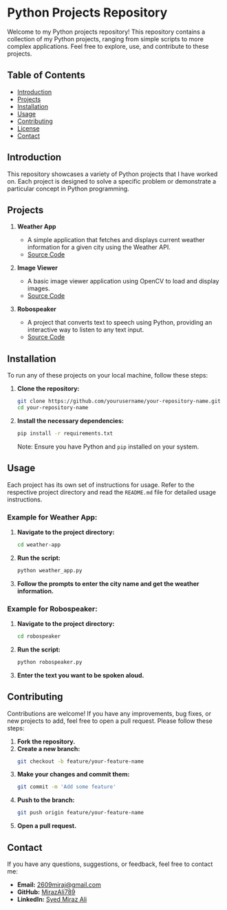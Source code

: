 # Python Projects Repository

Welcome to my Python projects repository! This repository contains a collection of my Python projects, ranging from simple scripts to more complex applications. Feel free to explore, use, and contribute to these projects.

## Table of Contents

- [Introduction](#introduction)
- [Projects](#projects)
- [Installation](#installation)
- [Usage](#usage)
- [Contributing](#contributing)
- [License](#license)
- [Contact](#contact)

## Introduction

This repository showcases a variety of Python projects that I have worked on. Each project is designed to solve a specific problem or demonstrate a particular concept in Python programming.

## Projects

1. **Weather App**
    - A simple application that fetches and displays current weather information for a given city using the Weather API.
    - [Source Code](weather.py)

2. **Image Viewer**
    - A basic image viewer application using OpenCV to load and display images.
    - [Source Code](img_viewer.py)

3. **Robospeaker**
    - A project that converts text to speech using Python, providing an interactive way to listen to any text input.
    - [Source Code](robo.py)


## Installation

To run any of these projects on your local machine, follow these steps:

1. **Clone the repository:**
    ```bash
    git clone https://github.com/yourusername/your-repository-name.git
    cd your-repository-name
    ```

2. **Install the necessary dependencies:**
    ```bash
    pip install -r requirements.txt
    ```

    Note: Ensure you have Python and `pip` installed on your system.

## Usage

Each project has its own set of instructions for usage. Refer to the respective project directory and read the `README.md` file for detailed usage instructions.

### Example for Weather App:

1. **Navigate to the project directory:**
    ```bash
    cd weather-app
    ```

2. **Run the script:**
    ```bash
    python weather_app.py
    ```

3. **Follow the prompts to enter the city name and get the weather information.**

### Example for Robospeaker:

1. **Navigate to the project directory:**
    ```bash
    cd robospeaker
    ```

2. **Run the script:**
    ```bash
    python robospeaker.py
    ```

3. **Enter the text you want to be spoken aloud.**

## Contributing

Contributions are welcome! If you have any improvements, bug fixes, or new projects to add, feel free to open a pull request. Please follow these steps:

1. **Fork the repository.**
2. **Create a new branch:**
    ```bash
    git checkout -b feature/your-feature-name
    ```
3. **Make your changes and commit them:**
    ```bash
    git commit -m 'Add some feature'
    ```
4. **Push to the branch:**
    ```bash
    git push origin feature/your-feature-name
    ```
5. **Open a pull request.**


## Contact

If you have any questions, suggestions, or feedback, feel free to contact me:

- **Email:** 2609miraj@gmail.com
- **GitHub:** [MirazAli789](https://github.com/MirazAli789)
- **LinkedIn:** [Syed Miraz Ali](https://www.linkedin.com/in/syed-miraz-ali-1868522a6)
